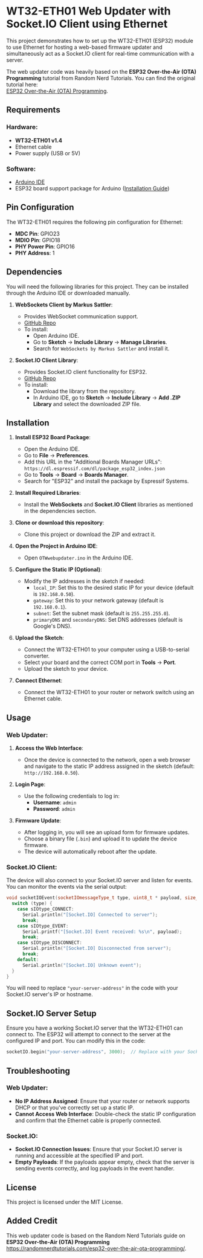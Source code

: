 


# WT32-ETH01 Web Updater with Socket.IO Client using Ethernet

This project demonstrates how to set up the WT32-ETH01 (ESP32) module to use Ethernet for hosting a web-based firmware updater and simultaneously act as a Socket.IO client for real-time communication with a server.

The web updater code was heavily based on the **ESP32 Over-the-Air (OTA) Programming** tutorial from Random Nerd Tutorials. You can find the original tutorial here:  
[ESP32 Over-the-Air (OTA) Programming](https://randomnerdtutorials.com/esp32-over-the-air-ota-programming/).

## Requirements

### Hardware:
- **WT32-ETH01 v1.4**
- Ethernet cable
- Power supply (USB or 5V)

### Software:
- [Arduino IDE](https://www.arduino.cc/en/software)
- ESP32 board support package for Arduino ([Installation Guide](https://github.com/espressif/arduino-esp32/blob/master/docs/arduino-ide/boards_manager.md))

## Pin Configuration

The WT32-ETH01 requires the following pin configuration for Ethernet:

- **MDC Pin**: GPIO23
- **MDIO Pin**: GPIO18
- **PHY Power Pin**: GPIO16
- **PHY Address**: 1

## Dependencies

You will need the following libraries for this project. They can be installed through the Arduino IDE or downloaded manually.

1. **WebSockets Client by Markus Sattler**:
   - Provides WebSocket communication support.
   - [GitHub Repo](https://github.com/Links2004/arduinoWebSockets)
   - To install:
     - Open Arduino IDE.
     - Go to **Sketch** -> **Include Library** -> **Manage Libraries**.
     - Search for `WebSockets by Markus Sattler` and install it.

2. **Socket.IO Client Library**:
   - Provides Socket.IO client functionality for ESP32.
   - [GitHub Repo](https://github.com/timum-viw/socket.io-client)
   - To install:
     - Download the library from the repository.
     - In Arduino IDE, go to **Sketch** -> **Include Library** -> **Add .ZIP Library** and select the downloaded ZIP file.

## Installation

1. **Install ESP32 Board Package**:
   - Open the Arduino IDE.
   - Go to **File** -> **Preferences**.
   - Add this URL in the "Additional Boards Manager URLs": `https://dl.espressif.com/dl/package_esp32_index.json`
   - Go to **Tools** -> **Board** -> **Boards Manager**.
   - Search for "ESP32" and install the package by Espressif Systems.

2. **Install Required Libraries**:
   - Install the **WebSockets** and **Socket.IO Client** libraries as mentioned in the dependencies section.

3. **Clone or download this repository**:
   - Clone this project or download the ZIP and extract it.

4. **Open the Project in Arduino IDE**:
   - Open `OTWwebupdater.ino` in the Arduino IDE.

5. **Configure the Static IP (Optional)**:
   - Modify the IP addresses in the sketch if needed:
     - `local_IP`: Set this to the desired static IP for your device (default is `192.168.0.50`).
     - `gateway`: Set this to your network gateway (default is `192.168.0.1`).
     - `subnet`: Set the subnet mask (default is `255.255.255.0`).
     - `primaryDNS` and `secondaryDNS`: Set DNS addresses (default is Google's DNS).

6. **Upload the Sketch**:
   - Connect the WT32-ETH01 to your computer using a USB-to-serial converter.
   - Select your board and the correct COM port in **Tools** -> **Port**.
   - Upload the sketch to your device.

7. **Connect Ethernet**:
   - Connect the WT32-ETH01 to your router or network switch using an Ethernet cable.

## Usage

### Web Updater:
1. **Access the Web Interface**:
   - Once the device is connected to the network, open a web browser and navigate to the static IP address assigned in the sketch (default: `http://192.168.0.50`).

2. **Login Page**:
   - Use the following credentials to log in:
     - **Username**: `admin`
     - **Password**: `admin`

3. **Firmware Update**:
   - After logging in, you will see an upload form for firmware updates.
   - Choose a binary file (`.bin`) and upload it to update the device firmware.
   - The device will automatically reboot after the update.

### Socket.IO Client:
The device will also connect to your Socket.IO server and listen for events. You can monitor the events via the serial output:

```cpp
void socketIOEvent(socketIOmessageType_t type, uint8_t * payload, size_t length) {
  switch (type) {
    case sIOtype_CONNECT:
      Serial.println("[Socket.IO] Connected to server");
      break;
    case sIOtype_EVENT:
      Serial.printf("[Socket.IO] Event received: %s\n", payload);
      break;
    case sIOtype_DISCONNECT:
      Serial.println("[Socket.IO] Disconnected from server");
      break;
    default:
      Serial.println("[Socket.IO] Unknown event");
  }
}
```

You will need to replace `"your-server-address"` in the code with your Socket.IO server's IP or hostname.

## Socket.IO Server Setup

Ensure you have a working Socket.IO server that the WT32-ETH01 can connect to. The ESP32 will attempt to connect to the server at the configured IP and port. You can modify this in the code:

```cpp
socketIO.begin("your-server-address", 3000);  // Replace with your Socket.IO server address
```

## Troubleshooting

### Web Updater:
- **No IP Address Assigned**: Ensure that your router or network supports DHCP or that you've correctly set up a static IP.
- **Cannot Access Web Interface**: Double-check the static IP configuration and confirm that the Ethernet cable is properly connected.

### Socket.IO:
- **Socket.IO Connection Issues**: Ensure that your Socket.IO server is running and accessible at the specified IP and port.
- **Empty Payloads**: If the payloads appear empty, check that the server is sending events correctly, and log payloads in the event handler.

## License

This project is licensed under the MIT License.



## Added Credit

 This web updater code is based on the Random Nerd Tutorials guide on **ESP32 Over-the-Air (OTA) Programming**  https://randomnerdtutorials.com/esp32-over-the-air-ota-programming/.

